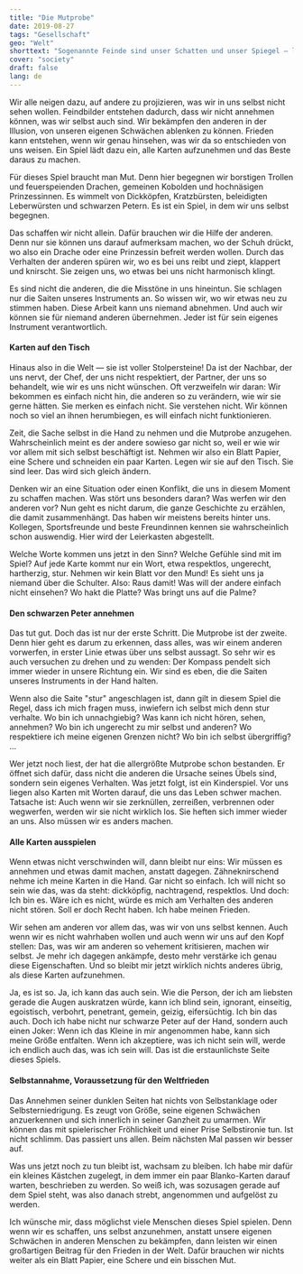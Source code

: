 ```yaml
---
title: "Die Mutprobe"
date: 2019-08-27
tags: "Gesellschaft"
geo: "Welt"
shorttext: "Sogenannte Feinde sind unser Schatten und unser Spiegel — lernen wir von ihnen!"
cover: "society"
draft: false
lang: de
---
```


Wir alle neigen dazu, auf andere zu projizieren, was wir in uns selbst nicht sehen wollen. Feindbilder entstehen dadurch, dass wir nicht annehmen können, was wir selbst auch sind. Wir bekämpfen den anderen in der Illusion, von unseren eigenen Schwächen ablenken zu können. Frieden kann entstehen, wenn wir genau hinsehen, was wir da so entschieden von uns weisen. Ein Spiel lädt dazu ein, alle Karten aufzunehmen und das Beste daraus zu machen.

Für dieses Spiel braucht man Mut. Denn hier begegnen wir borstigen Trollen und feuerspeienden Drachen, gemeinen Kobolden und hochnäsigen Prinzessinnen. Es wimmelt von Dickköpfen, Kratzbürsten, beleidigten Leberwürsten und schwarzen Petern. Es ist ein Spiel, in dem wir uns selbst begegnen.

Das schaffen wir nicht allein. Dafür brauchen wir die Hilfe der anderen. Denn nur sie können uns darauf aufmerksam machen, wo der Schuh drückt, wo also ein Drache oder eine Prinzessin befreit werden wollen. Durch das Verhalten der anderen spüren wir, wo es bei uns reibt und ziept, klappert und knirscht. Sie zeigen uns, wo etwas bei uns nicht harmonisch klingt.

Es sind nicht die anderen, die die Misstöne in uns hineintun. Sie schlagen nur die Saiten unseres Instruments an. So wissen wir, wo wir etwas neu zu stimmen haben. Diese Arbeit kann uns niemand abnehmen. Und auch wir können sie für niemand anderen übernehmen. Jeder ist für sein eigenes Instrument verantwortlich.

#### Karten auf den Tisch

Hinaus also in die Welt — sie ist voller Stolpersteine! Da ist der Nachbar, der uns nervt, der Chef, der uns nicht respektiert, der Partner, der uns so behandelt, wie wir es uns nicht wünschen. Oft verzweifeln wir daran: Wir bekommen es einfach nicht hin, die anderen so zu verändern, wie wir sie gerne hätten. Sie merken es einfach nicht. Sie verstehen nicht. Wir können noch so viel an ihnen herumbiegen, es will einfach nicht funktionieren.

Zeit, die Sache selbst in die Hand zu nehmen und die Mutprobe anzugehen. Wahrscheinlich meint es der andere sowieso gar nicht so, weil er wie wir vor allem mit sich selbst beschäftigt ist. Nehmen wir also ein Blatt Papier, eine Schere und schneiden ein paar Karten. Legen wir sie auf den Tisch. Sie sind leer. Das wird sich gleich ändern.

Denken wir an eine Situation oder einen Konflikt, die uns in diesem Moment zu schaffen machen. Was stört uns besonders daran? Was werfen wir den anderen vor? Nun geht es nicht darum, die ganze Geschichte zu erzählen, die damit zusammenhängt. Das haben wir meistens bereits hinter uns. Kollegen, Sportsfreunde und beste Freundinnen kennen sie wahrscheinlich schon auswendig. Hier wird der Leierkasten abgestellt.

Welche Worte kommen uns jetzt in den Sinn? Welche Gefühle sind mit im Spiel? Auf jede Karte kommt nur ein Wort, etwa respektlos, ungerecht, hartherzig, stur. Nehmen wir kein Blatt vor den Mund! Es sieht uns ja niemand über die Schulter. Also: Raus damit! Was will der andere einfach nicht einsehen? Wo hakt die Platte? Was bringt uns auf die Palme?

#### Den schwarzen Peter annehmen

Das tut gut. Doch das ist nur der erste Schritt. Die Mutprobe ist der zweite. Denn hier geht es darum zu erkennen, dass alles, was wir einem anderen vorwerfen, in erster Linie etwas über uns selbst aussagt. So sehr wir es auch versuchen zu drehen und zu wenden: Der Kompass pendelt sich immer wieder in unsere Richtung ein. Wir sind es eben, die die Saiten unseres Instruments in der Hand halten.

Wenn also die Saite "stur" angeschlagen ist, dann gilt in diesem Spiel die Regel, dass ich mich fragen muss, inwiefern ich selbst mich denn stur verhalte. Wo bin ich unnachgiebig? Was kann ich nicht hören, sehen, annehmen? Wo bin ich ungerecht zu mir selbst und anderen? Wo respektiere ich meine eigenen Grenzen nicht? Wo bin ich selbst übergriffig? ...

Wer jetzt noch liest, der hat die allergrößte Mutprobe schon bestanden. Er öffnet sich dafür, dass nicht die anderen die Ursache seines Übels sind, sondern sein eigenes Verhalten. Was jetzt folgt, ist ein Kinderspiel. Vor uns liegen also Karten mit Worten darauf, die uns das Leben schwer machen. Tatsache ist: Auch wenn wir sie zerknüllen, zerreißen, verbrennen oder wegwerfen, werden wir sie nicht wirklich los. Sie heften sich immer wieder an uns. Also müssen wir es anders machen.

#### Alle Karten ausspielen

Wenn etwas nicht verschwinden will, dann bleibt nur eins: Wir müssen es annehmen und etwas damit machen, anstatt dagegen. Zähneknirschend nehme ich meine Karten in die Hand. Gar nicht so einfach. Ich will nicht so sein wie das, was da steht: dickköpfig, nachtragend, respektlos. Und doch: Ich bin es. Wäre ich es nicht, würde es mich am Verhalten des anderen nicht stören. Soll er doch Recht haben. Ich habe meinen Frieden.

Wir sehen am anderen vor allem das, was wir von uns selbst kennen. Auch wenn wir es nicht wahrhaben wollen und auch wenn wir uns auf den Kopf stellen: Das, was wir am anderen so vehement kritisieren, machen wir selbst. Je mehr ich dagegen ankämpfe, desto mehr verstärke ich genau diese Eigenschaften. Und so bleibt mir jetzt wirklich nichts anderes übrig, als diese Karten aufzunehmen.

Ja, es ist so. Ja, ich kann das auch sein. Wie die Person, der ich am liebsten gerade die Augen auskratzen würde, kann ich blind sein, ignorant, einseitig, egoistisch, verbohrt, penetrant, gemein, geizig, eifersüchtig. Ich bin das auch. Doch ich habe nicht nur schwarze Peter auf der Hand, sondern auch einen Joker: Wenn ich das Kleine in mir angenommen habe, kann sich meine Größe entfalten. Wenn ich akzeptiere, was ich nicht sein will, werde ich endlich auch das, was ich sein will. Das ist die erstaunlichste Seite dieses Spiels.

#### Selbstannahme, Voraussetzung für den Weltfrieden

Das Annehmen seiner dunklen Seiten hat nichts von Selbstanklage oder Selbsterniedrigung. Es zeugt von Größe, seine eigenen Schwächen anzuerkennen und sich innerlich in seiner Ganzheit zu umarmen. Wir können das mit spielerischer Fröhlichkeit und einer Prise Selbstironie tun. Ist nicht schlimm. Das passiert uns allen. Beim nächsten Mal passen wir besser auf.

Was uns jetzt noch zu tun bleibt ist, wachsam zu bleiben. Ich habe mir dafür ein kleines Kästchen zugelegt, in dem immer ein paar Blanko-Karten darauf warten, beschrieben zu werden. So weiß ich, was sozusagen gerade auf dem Spiel steht, was also danach strebt, angenommen und aufgelöst zu werden.

Ich wünsche mir, dass möglichst viele Menschen dieses Spiel spielen. Denn wenn wir es schaffen, uns selbst anzunehmen, anstatt unsere eigenen Schwächen in anderen Menschen zu bekämpfen, dann leisten wir einen großartigen Beitrag für den Frieden in der Welt. Dafür brauchen wir nichts weiter als ein Blatt Papier, eine Schere und ein bisschen Mut.
